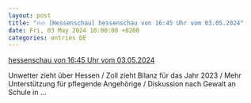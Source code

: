 ```yaml
---
layout: post
title: "🔥🔥 [Hessenschau] hessenschau von 16:45 Uhr vom 03.05.2024"
date: Fri, 03 May 2024 10:00:00 +0200
categories: entries DE
---
```

[hessenschau von 16:45 Uhr vom 03.05.2024](https://www.hessenschau.de/tv-sendung/hessenschau-von-1645-uhr-vom-03052024,video-196576.html)

Unwetter zieht über Hessen / Zoll zieht Bilanz für das Jahr 2023 / Mehr Unterstützung für pflegende Angehörige / Diskussion nach Gewalt an Schule in ...

